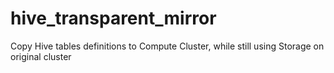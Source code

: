 # hive_transparent_mirror
Copy Hive tables definitions to Compute Cluster, while still using Storage on original cluster
